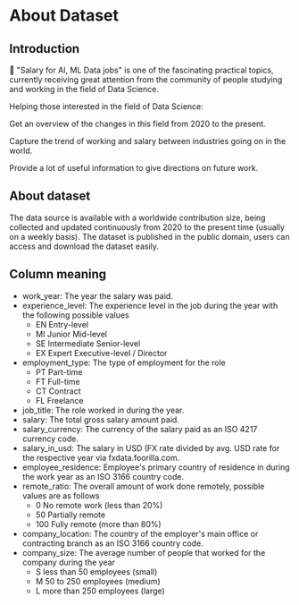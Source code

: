 # About Dataset
## Introduction
💬 "Salary for AI, ML Data jobs" is one of the fascinating practical topics, currently receiving great attention from the community of people studying and working in the field of Data Science.

Helping those interested in the field of Data Science:

Get an overview of the changes in this field from 2020 to the present.

Capture the trend of working and salary between industries going on in the world.

Provide a lot of useful information to give directions on future work.

## About dataset
The data source is available with a worldwide contribution size, being collected and updated continuously from 2020 to the present time (usually on a weekly basis). The dataset is published in the public domain, users can access and download the dataset easily.

## Column meaning
- work_year: The year the salary was paid.
- experience_level: The experience level in the job during the year with the following possible values
  - EN Entry-level
  - MI Junior Mid-level
  - SE Intermediate Senior-level
  - EX Expert Executive-level / Director
- employment_type: The type of employment for the role
  - PT Part-time
  - FT Full-time
  - CT Contract
  - FL Freelance
- job_title: The role worked in during the year.
- salary: The total gross salary amount paid.
- salary_currency: The currency of the salary paid as an ISO 4217 currency code.
- salary_in_usd: The salary in USD (FX rate divided by avg. USD rate for the respective year via fxdata.foorilla.com.
- employee_residence: Employee's primary country of residence in during the work year as an ISO 3166 country code.
- remote_ratio: The overall amount of work done remotely, possible values are as follows
  - 0 No remote work (less than 20%)
  - 50 Partially remote
  - 100 Fully remote (more than 80%)
- company_location: The country of the employer's main office or contracting branch as an ISO 3166 country code.
- company_size: The average number of people that worked for the company during the year
  - S less than 50 employees (small)
  - M 50 to 250 employees (medium)
  - L more than 250 employees (large)

